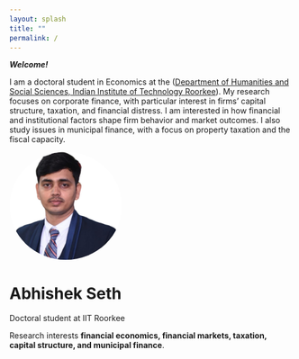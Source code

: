 ```yaml
---
layout: splash
title: ""
permalink: /
---
```


***Welcome!*** <br>

I am a doctoral student in Economics at the ([Department of Humanities and Social Sciences, Indian Institute of Technology Roorkee](https://hs.iitr.ac.in/)). My research focuses on corporate finance, with particular interest in firms’ capital structure, taxation, and financial distress. I am interested in how financial and institutional factors shape firm behavior and market outcomes. I also study issues in municipal finance, with a focus on property taxation and the fiscal capacity.

<img src="Abhishek_PP1.jpg" alt="Abhishek" width="200" style="border-radius: 50%;">

# Abhishek Seth
Doctoral student at IIT Roorkee

Research interests **financial economics, financial markets, taxation, capital structure, and municipal finance**.
